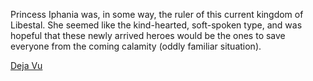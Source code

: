 Princess Iphania was, in some way, the ruler of this current kingdom of Libestal. She seemed like the kind-hearted, soft-spoken type, and was hopeful that these newly arrived heroes would be the ones to save everyone from the coming calamity (oddly familiar situation).

[Deja Vu](#embed:https://www.youtube.com/live/2toZfafpyW8?si=zj_BRuHqgb6pJOeW&t=1153)
